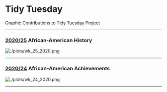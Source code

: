 # Tidy Tuesday

Graphic Contributions to Tidy Tuesday Project

***

### [2020/25](https://github.com/mnaR99/TidyTuesday/blob/master/R/wk_25_2020.Rmd)️ African-American History

![./plots/wk_25_2020.png](https://raw.githubusercontent.com/mnaR99/TidyTuesday/master/plots/wk_25_2020.png)

***

### [2020/24](https://github.com/mnaR99/TidyTuesday/blob/master/R/wk_24_2020.Rmd)️ African-American Achievements

![./plots/wk_24_2020.png](https://raw.githubusercontent.com/mnaR99/TidyTuesday/master/plots/wk_24_2020.png)

***
